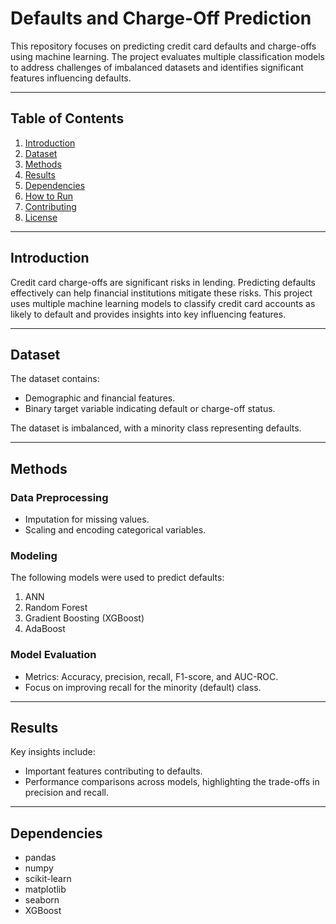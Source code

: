 # Defaults and Charge-Off Prediction

This repository focuses on predicting credit card defaults and charge-offs using machine learning. The project evaluates multiple classification models to address challenges of imbalanced datasets and identifies significant features influencing defaults.

---

## Table of Contents
1. [Introduction](#introduction)
2. [Dataset](#dataset)
3. [Methods](#methods)
4. [Results](#results)
5. [Dependencies](#dependencies)
6. [How to Run](#how-to-run)
7. [Contributing](#contributing)
8. [License](#license)

---

## Introduction

Credit card charge-offs are significant risks in lending. Predicting defaults effectively can help financial institutions mitigate these risks. This project uses multiple machine learning models to classify credit card accounts as likely to default and provides insights into key influencing features.

---

## Dataset

The dataset contains:
- Demographic and financial features.
- Binary target variable indicating default or charge-off status.

The dataset is imbalanced, with a minority class representing defaults.

---

## Methods

### Data Preprocessing
- Imputation for missing values.
- Scaling and encoding categorical variables.

### Modeling
The following models were used to predict defaults:
1. ANN  
2. Random Forest  
3. Gradient Boosting (XGBoost)  
4. AdaBoost  

### Model Evaluation
- Metrics: Accuracy, precision, recall, F1-score, and AUC-ROC.
- Focus on improving recall for the minority (default) class.

---

## Results

Key insights include:
- Important features contributing to defaults.
- Performance comparisons across models, highlighting the trade-offs in precision and recall.

---

## Dependencies

- pandas  
- numpy  
- scikit-learn  
- matplotlib  
- seaborn  
- XGBoost
